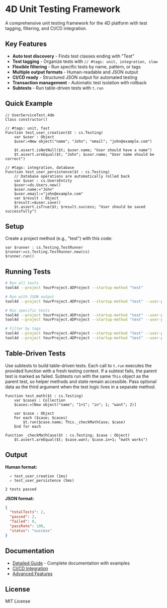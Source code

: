 # 4D Unit Testing Framework

A comprehensive unit testing framework for the 4D platform with test tagging, filtering, and CI/CD integration.

## Key Features

- **Auto test discovery** - Finds test classes ending with "Test"
- **Test tagging** - Organize tests with `// #tags: unit, integration, slow`
- **Flexible filtering** - Run specific tests by name, pattern, or tags
- **Multiple output formats** - Human-readable and JSON output
- **CI/CD ready** - Structured JSON output for automated testing
- **Transaction management** - Automatic test isolation with rollback
- **Subtests** - Run table-driven tests with `t.run`

## Quick Example

```4d
// UserServiceTest.4dm
Class constructor()

// #tags: unit, fast
Function test_user_creation($t : cs.Testing)
    var $user : Object
    $user:=New object("name"; "John"; "email"; "john@example.com")
    
    $t.assert.isNotNull($t; $user.name; "User should have a name")
    $t.assert.areEqual($t; "John"; $user.name; "User name should be correct")

// #tags: integration, database
Function test_user_persistence($t : cs.Testing)
    // Database operations are automatically rolled back
    var $user : cs.UsersEntity
    $user:=ds.Users.new()
    $user.name:="John"
    $user.email:="john@example.com"
    var $result : Object
    $result:=$user.save()
    $t.assert.isTrue($t; $result.success; "User should be saved successfully")
```

## Setup

Create a project method (e.g., "test") with this code:

```4d
var $runner : cs.Testing.TestRunner
$runner:=cs.Testing.TestRunner.new(cs)
$runner.run()
```

## Running Tests

```bash
# Run all tests
tool4d --project YourProject.4DProject --startup-method "test"

# Run with JSON output
tool4d --project YourProject.4DProject --startup-method "test" --user-param "format=json"

# Run specific tests
tool4d --project YourProject.4DProject --startup-method "test" --user-param "test=UserServiceTest"
tool4d --project YourProject.4DProject --startup-method "test" --user-param "test=UserServiceTest.test_user_creation"

# Filter by tags
tool4d --project YourProject.4DProject --startup-method "test" --user-param "tags=unit"
tool4d --project YourProject.4DProject --startup-method "test" --user-param "tags=unit excludeTags=slow"
```

## Table-Driven Tests

Use subtests to build table-driven tests. Each call to `t.run` executes the provided function with a fresh testing context. If a subtest fails, the parent test is marked as failed. Subtests run with the same `This` object as the parent test, so helper methods and state remain accessible. Pass optional data as the third argument when the test logic lives in a separate method.

```4d
Function test_math($t : cs.Testing)
    var $cases : Collection
    $cases:=[New object("name"; "1+1"; "in"; 1; "want"; 2)]

    var $case : Object
    For each ($case; $cases)
        $t.run($case.name; This._checkMathCase; $case)
    End for each

Function _checkMathCase($t : cs.Testing; $case : Object)
    $t.assert.areEqual($t; $case.want; $case.in+1; "math works")
```

## Output

**Human format:**
```
  ✓ test_user_creation (1ms)
  ✓ test_user_persistence (5ms)

2 tests passed
```

**JSON format:**
```json
{
  "totalTests": 2,
  "passed": 2,
  "failed": 0,
  "passRate": 100,
  "status": "success"
}
```

## Documentation

- [Detailed Guide](docs/guide.md) - Complete documentation with examples
- [CI/CD Integration](docs/guide.md#cicd-integration)
- [Advanced Features](docs/guide.md#test-tagging)

## License

MIT License
